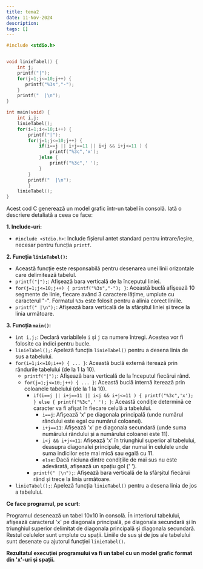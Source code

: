 ```yaml
---
title: tema2
date: 11-Nov-2024
description: 
tags: []
---
```


```c
#include <stdio.h>


void linieTabel() {
    int j;
    printf("|");
    for(j=1;j<=10;j++) {
       printf("%3s","-");
    }
    printf("  |\n");
}

int main(void) {
    int i,j;
    linieTabel();
    for(i=1;i<=10;i++) {
        printf("|");
        for(j=1;j<=10;j++) {
            if(i==j || i+j==11 || i<j && i+j<=11 ) {
                printf("%3c",'x');
            }else {
                printf("%3c",' ');
            }
        }
        printf("  |\n");
        }
    linieTabel();
}

```

Acest cod C generează un model grafic într-un tabel în consolă. Iată o descriere detaliată a ceea ce face:

**1. Include-uri:**

*   `#include <stdio.h>`: Include fișierul antet standard pentru intrare/ieșire, necesar pentru funcția `printf`.

**2. Funcția `linieTabel()`:**

*   Această funcție este responsabilă pentru desenarea unei linii orizontale care delimitează tabelul.
*   `printf("|");`: Afișează bara verticală de la începutul liniei.
*   `for(j=1;j<=10;j++) { printf("%3s","-"); }`:  Această buclă afișează 10 segmente de linie, fiecare având 3 caractere lățime, umplute cu caracterul "-".  Formatul `%3s` este folosit pentru a alinia corect liniile.
*   `printf(" |\n");`: Afișează bara verticală de la sfârșitul liniei și trece la linia următoare.

**3. Funcția `main()`:**

*   `int i,j;`: Declară variabilele `i` și `j` ca numere întregi. Acestea vor fi folosite ca indici pentru bucle.
*   `linieTabel();`: Apeleză funcția `linieTabel()` pentru a desena linia de sus a tabelului.
*   `for(i=1;i<=10;i++) { ... }`: Această buclă externă iterează prin rândurile tabelului (de la 1 la 10).
    *   `printf("|");`: Afișează bara verticală de la începutul fiecărui rând.
    *   `for(j=1;j<=10;j++) { ... }`: Această buclă internă iterează prin coloanele tabelului (de la 1 la 10).
        *   `if(i==j || i+j==11 || i<j && i+j<=11 ) { printf("%3c",'x'); } else { printf("%3c",' '); }`: Această condiție determină ce caracter va fi afișat în fiecare celulă a tabelului.
            *   `i==j`: Afișează 'x' pe diagonala principală (unde numărul rândului este egal cu numărul coloanei).
            *   `i+j==11`: Afișează 'x' pe diagonala secundară (unde suma numărului rândului și a numărului coloanei este 11).
            *   `i<j && i+j<=11`: Afișează 'x' în triunghiul superior al tabelului, deasupra diagonalei principale, dar numai în celulele unde suma indicilor este mai mică sau egală cu 11.
            *   `else`: Dacă niciuna dintre condițiile de mai sus nu este adevărată, afișează un spațiu gol (' ').
        *   `printf(" |\n");`: Afișează bara verticală de la sfârșitul fiecărui rând și trece la linia următoare.
*   `linieTabel();`: Apeleză funcția `linieTabel()` pentru a desena linia de jos a tabelului.

**Ce face programul, pe scurt:**

Programul desenează un tabel 10x10 în consolă.  În interiorul tabelului, afișează caracterul 'x' pe diagonala principală, pe diagonala secundară și în triunghiul superior delimitat de diagonala principală și diagonala secundară. Restul celulelor sunt umplute cu spații.  Liniile de sus și de jos ale tabelului sunt desenate cu ajutorul funcției `linieTabel()`.

**Rezultatul execuției programului va fi un tabel cu un model grafic format din 'x'-uri și spații.**

